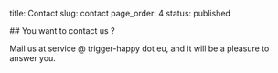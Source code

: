 title: Contact
slug: contact
page_order: 4
status: published

## You want to contact us ?

Mail us at service @ trigger-happy dot eu, and it will be a pleasure to answer you.

